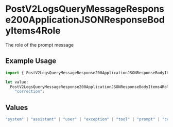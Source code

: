 # PostV2LogsQueryMessageResponse200ApplicationJSONResponseBodyItems4Role

The role of the prompt message

## Example Usage

```typescript
import { PostV2LogsQueryMessageResponse200ApplicationJSONResponseBodyItems4Role } from "orq-poc-typescript-multi-env-version/models/operations";

let value:
  PostV2LogsQueryMessageResponse200ApplicationJSONResponseBodyItems4Role =
    "correction";
```

## Values

```typescript
"system" | "assistant" | "user" | "exception" | "tool" | "prompt" | "correction" | "expected_output"
```